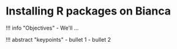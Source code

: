 # Installing R packages on Bianca


!!! info "Objectives"
    - We'll ...

!!! abstract "keypoints"
    - bullet 1
    - bullet 2
